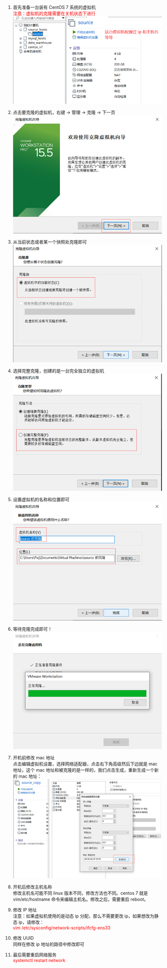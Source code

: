 1. 首先准备一台装有 CentOS 7 系统的虚拟机  
<font color=red>注意：虚拟机的克隆需要在关机状态下进行</font>  
![img.png](images/img42.png)  
   

2. 点击要克隆的虚拟机，右键 -> 管理 -> 克隆 -> 下一页  
![img.png](images/img43.png)  
   

3. 从当前状态或者某一个快照处克隆即可  
![img.png](images/img44.png)  
   

4. 选择完整克隆，创建的是一台完全独立的虚拟机  
![img.png](images/img45.png)  
   

5. 设置虚拟机的名称和位置即可  
![img.png](images/img46.png)  
   

6. 等待克隆完成即可！  
![img.png](images/img47.png)  
   

7. 开机前修改 mac 地址  
点击编辑虚拟机设置，选择网络适配器，点击右下角高级然后下边就是 mac 地址，这个 mac 地址和被克隆的是一样的，我们点击生成，重新生成一个新的 mac 地址：  
![img.png](images/img48.png)  
   

8. 开机后修改主机名称  
修改主机名可能不同 linux 版本不同，修改方法也不同。centos 7 就是 vim/etc/hostname 命令来编辑主机名。修改之后，需要重启 reboot。  
  

9. 修改 IP 地址  
注意：如果虚拟机使用的是动态 ip 分配，那么不需要更改 ip，如果想改为静态 ip，请修改：  
<font color=red>vim /etc/sysconfig/network-scripts/ifcfg-ens33</font>  
   

10. 修改 UUID  
同样在修改 ip 地址的路径中修改即可  
    

11. 最后需要重启网络服务  
<font color=red>systemctl restart network</font>








